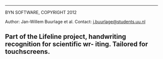 ----------------------------------------------------------------------------
BYN SOFTWARE, COPYRIGHT 2012

Author: Jan-Willem Buurlage et al.
Contact: j.buurlage@students.uu.nl

Part of the Lifeline project, handwriting recognition for scientific wr-
iting. Tailored for touchscreens.
----------------------------------------------------------------------------